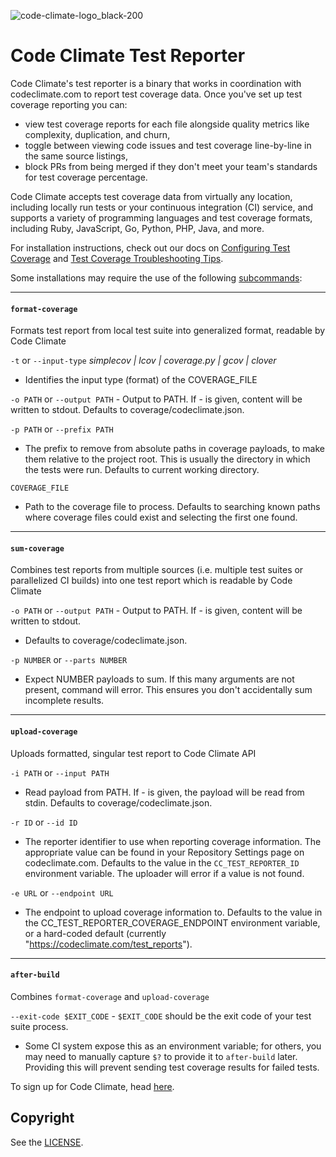 ![code-climate-logo_black-200](https://user-images.githubusercontent.com/18341459/47682820-32937480-db93-11e8-9d81-e5052a22453b.png)

# Code Climate Test Reporter

Code Climate's test reporter is a binary that works in coordination with codeclimate.com to report test coverage data. Once you've set up test coverage reporting you can:
* view test coverage reports for each file alongside quality metrics like complexity, duplication, and churn,
* toggle between viewing code issues and test coverage line-by-line in the same source listings,
* block PRs from being merged if they don't meet your team's standards for test coverage percentage.

Code Climate accepts test coverage data from virtually any location, including locally run tests or your continuous integration (CI) service, and supports a variety of programming languages and test coverage formats, including Ruby, JavaScript, Go, Python, PHP, Java, and more.

For installation instructions, check out our docs on [Configuring Test Coverage](https://docs.codeclimate.com/docs/configuring-test-coverage) and [Test Coverage Troubleshooting Tips](https://docs.codeclimate.com/docs/test-coverage-troubleshooting-tips).

Some installations may require the use of the following [subcommands](https://docs.codeclimate.com/docs/configuring-test-coverage#section-list-of-subcommands): 

---

#### `format-coverage` 
Formats test report from local test suite into generalized format, readable by Code Climate

`-t` or  `--input-type` *simplecov | lcov | coverage.py | gcov | clover* 
- Identifies the input type (format) of the COVERAGE_FILE

`-o PATH` or  `--output PATH` - Output to PATH. 
If - is given, content will be written to stdout. Defaults to coverage/codeclimate.json.

`-p PATH` or `--prefix PATH` 
- The prefix to remove from absolute paths in coverage payloads, to make them relative to the project root. This is usually the directory in which the tests were run. Defaults to current working directory.

`COVERAGE_FILE` 
- Path to the coverage file to process. Defaults to searching known paths where coverage files could exist and selecting the first one found.

---

#### `sum-coverage` 
Combines test reports from multiple sources (i.e. multiple test suites or parallelized CI builds) into one test report which is readable by Code Climate

`-o PATH` or  `--output PATH` - Output to PATH. If - is given, content will be written to stdout. 
- Defaults to coverage/codeclimate.json.

`-p NUMBER` or `--parts NUMBER` 
- Expect NUMBER payloads to sum. If this many arguments are not present, command will error. This ensures you don't accidentally sum incomplete results.


---




#### `upload-coverage` 
Uploads formatted, singular test report to Code Climate API

`-i PATH` or `--input PATH` 
- Read payload from PATH. If - is given, the payload will be read from stdin. Defaults to coverage/codeclimate.json.

`-r ID` or  `--id ID` 
- The reporter identifier to use when reporting coverage information. The appropriate value can be found in your Repository Settings page on codeclimate.com. Defaults to the value in the `CC_TEST_REPORTER_ID` environment variable. The uploader will error if a value is not found.

`-e URL` or `--endpoint URL` 
- The endpoint to upload coverage information to. Defaults to the value in the CC_TEST_REPORTER_COVERAGE_ENDPOINT environment variable, or a hard-coded default (currently "https://codeclimate.com/test_reports").

---

#### `after-build` 
Combines `format-coverage` and `upload-coverage`

`--exit-code $EXIT_CODE` - `$EXIT_CODE` should be the exit code of your test suite process. 
- Some CI system expose this as an environment variable; for others, you may need to manually capture `$?` to provide it to `after-build` later. Providing this will prevent sending test coverage results for failed tests.


To sign up for Code Climate, head [here](https://codeclimate.com/quality/pricing/).


## Copyright

See the [LICENSE](https://github.com/codeclimate/test-reporter/blob/master/LICENSE).
